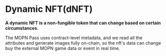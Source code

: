 # Dynamic NFT(dNFT)

**A dynamic NFT is a non-fungible token that can change based on certain circumstances.**

The MOPN Pass uses contract-level metadata, and we read all the attributes and generate images fully on-chain, so the nft's data can change buy the external MOPN game data or event in real time.

<div>

<figure><img src="../../.gitbook/assets/#2613org.svg" alt=""><figcaption></figcaption></figure>

 

<figure><img src="../../.gitbook/assets/#2613new.svg" alt=""><figcaption></figcaption></figure>

</div>

